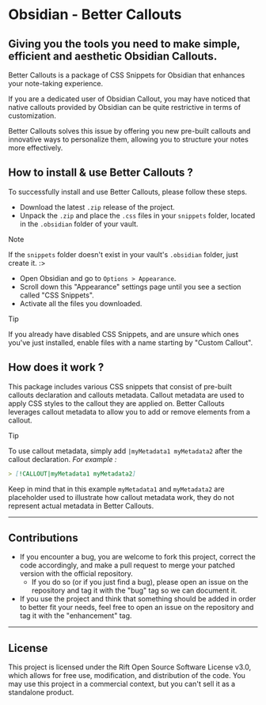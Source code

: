 # Obsidian - Better Callouts
## Giving you the tools you need to make simple, efficient and aesthetic Obsidian Callouts.
Better Callouts is a package of CSS Snippets for Obsidian that enhances your note-taking experience.

If you are a dedicated user of Obsidian Callout, you may have noticed that native callouts provided by Obsidian can be quite restrictive in terms of customization.

Better Callouts solves this issue by offering you new pre-built callouts and innovative ways to personalize them, allowing you to structure your notes more effectively.
## How to install & use Better Callouts ?
To successfully install and use Better Callouts, please follow these steps.
- Download the latest `.zip` release of the project.
- Unpack the `.zip` and place the `.css` files in your `snippets` folder, located in the `.obsidian` folder of your vault.

> [!NOTE]
> If the `snippets` folder doesn't exist in your vault's `.obsidian` folder, just create it. :>

- Open Obsidian and go to `Options > Appearance`.
- Scroll down this "Appearance" settings page until you see a section called "CSS Snippets".
- Activate all the files you downloaded.

> [!TIP]
> If you already have disabled CSS Snippets, and are unsure which ones you've just installed, enable files with a name starting by "Custom Callout".
## How does it work ?
This package includes various CSS snippets that consist of pre-built callouts declaration and callouts metadata.
Callout metadata are used to apply CSS styles to the callout they are applied on. Better Callouts leverages callout metadata to allow you to add or remove elements from a callout.

> [!TIP]
> To use callout metadata, simply add `|myMetadata1 myMetadata2` after the callout declaration.
> *For example :*
> ```md
> > [!CALLOUT|myMetadata1 myMetadata2]
> ```
> Keep in mind that in this example `myMetadata1` and `myMetadata2` are placeholder used to illustrate how callout metadata work, they do not represent actual metadata in Better Callouts.
___
## Contributions
- If you encounter a bug, you are welcome to fork this project, correct the code accordingly, and make a pull request to merge your patched version with the official repository.
    - If you do so (or if you just find a bug), please open an issue on the repository and tag it with the "bug" tag so we can document it.
- If you use the project and think that something should be added in order to better fit your needs, feel free to open an issue on the repository and tag it with the "enhancement" tag.
___
## License
This project is licensed under the Rift Open Source Software License v3.0, which allows for free use, modification, and distribution of the code.
You may use this project in a commercial context, but you can't sell it as a standalone product.
